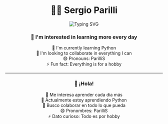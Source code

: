 <div align="center">

# 👨‍💻 Sergio Parilli

<img src="https://readme-typing-svg.demolab.com/?lines=Hi,+I'm+Sergio+Parilli;Always+learning+something+new;Building+for+fun,+always+💡&center=true&width=500&height=45&color=6AE3FE&vCenter=true&pause=1000&size=24" alt="Typing SVG" />


### 👀 I'm interested in learning more every day  
🌱 I'm currently learning Python  
💞️ I'm looking to collaborate in everything I can  
😄 Pronouns: ParilliS  
⚡ Fun fact: Everything is for a hobby  

---

### 👋 ¡Hola!  
👀 Me interesa aprender cada día más  
🌱 Actualmente estoy aprendiendo Python  
💞️ Busco colaborar en todo lo que pueda  
😄 Pronombres: ParilliS  
⚡ Dato curioso: Todo es por hobby  

</div>
